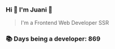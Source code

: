 ### Hi 👋 I&#39;m Juani 🦁

> I&#39;m a Frontend Web Developer SSR

### 📚 Days being a developer: 869
